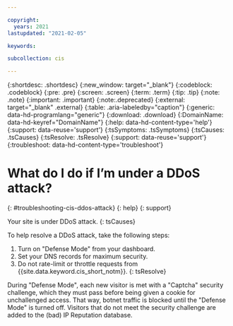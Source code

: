 ```yaml
---

copyright:
  years: 2021
lastupdated: "2021-02-05"

keywords: 

subcollection: cis

---
```


{:shortdesc: .shortdesc}
{:new_window: target="_blank"}
{:codeblock: .codeblock}
{:pre: .pre}
{:screen: .screen}
{:term: .term}
{:tip: .tip}
{:note: .note}
{:important: .important}
{:note:.deprecated}
{:external: target="_blank" .external}
{:table: .aria-labeledby="caption"}
{:generic: data-hd-programlang="generic"}
{:download: .download}
{:DomainName: data-hd-keyref="DomainName"}
{:help: data-hd-content-type='help'}
{:support: data-reuse='support'}
{:tsSymptoms: .tsSymptoms}
{:tsCauses: .tsCauses}
{:tsResolve: .tsResolve}
{:support: data-reuse='support'}
{:troubleshoot: data-hd-content-type='troubleshoot'}

# What do I do if I’m under a DDoS attack?
{: #troubleshooting-cis-ddos-attack}
{: help}
{: support}

Your site is under DDoS attack.
{: tsCauses}

To help resolve a DDoS attack, take the following steps:
1. Turn on "Defense Mode" from your dashboard.
2. Set your DNS records for maximum security.
3. Do not rate-limit or throttle requests from {{site.data.keyword.cis_short_notm}}.
{: tsResolve}

During "Defense Mode", each new visitor is met with a "Captcha" security challenge, which they must pass before being given a cookie for unchallenged access. That way, botnet traffic is blocked until the "Defense Mode" is turned off. Visitors that do not meet the security challenge are added to the (bad) IP Reputation database.
